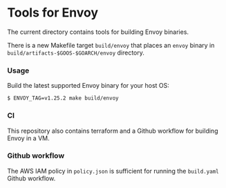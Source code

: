 # Tools for Envoy

The current directory contains tools for building Envoy binaries.

There is a new Makefile target `build/envoy` that places an `envoy` binary in `build/artifacts-$GOOS-$GOARCH/envoy` directory.

### Usage

Build the latest supported Envoy binary for your host OS: 

```shell
$ ENVOY_TAG=v1.25.2 make build/envoy
```

### CI

This repository also contains terraform and a Github workflow for building Envoy
in a VM.

### Github workflow

The AWS IAM policy in `policy.json` is sufficient for running the `build.yaml`
Github workflow.
